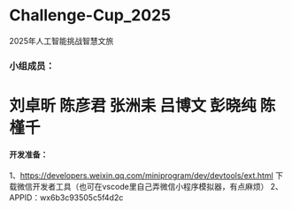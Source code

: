 # Challenge-Cup_2025
2025年人工智能挑战智慧文旅
### 小组成员：

刘卓昕
陈彦君
张洲耒
吕博文
彭晓纯
陈槿千
======

#### 开发准备：
1、https://developers.weixin.qq.com/miniprogram/dev/devtools/ext.html 下载微信开发者工具（也可在vscode里自己弄微信小程序模拟器，有点麻烦）
2、APPID：wx6b3c93505c5f4d2c
